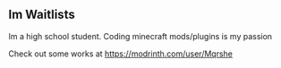 ## Im Waitlists

Im a high school student. Coding minecraft mods/plugins is my passion

Check out some works at https://modrinth.com/user/Mqrshe

